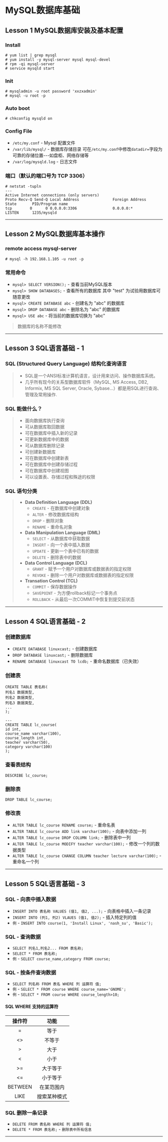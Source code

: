 # MySQL数据库基础
## Lesson 1 MySQL数据库安装及基本配置

### Install

	# yum list | grep mysql
	# yum install -y mysql-server mysql mysql-devel
	# rpm -qi mysql-server
	# service mysqld start

### Init

	# mysqladmin -u root password 'xxzxadmin'
	# mysql -u root -p

### Auto boot

	# chkconfig mysqld on

### Config File

* `/etc/my.conf` - Mysql 配置文件
* `/var/lib/mysql/` - 数据库存储目录 可在`/etc/my.conf`中修改`datadir=`字段为可靠的存储位置---如盘柜、网络存储等
* `/var/log/mysqld.log` - 日志文件

### 端口（默认的端口号为 TCP 3306）
	
	# netstat -tupln
	---
	Active Internet connections (only servers)
	Proto Recv-Q Send-Q Local Address               Foreign Address             State       PID/Program name   
	tcp        0      0 0.0.0.0:3306                0.0.0.0:*                   LISTEN      1235/mysqld       
---

## Lesson 2 MySQL数据库基本操作

### remote access mysql-server

	# mysql -h 192.168.1.105 -u root -p
### 常用命令

* `mysql> SELECT VERSION();` - 查看当前MySQL版本
* `mysql> SHOW DATABASES;` - 查看所有的数据库 其中 "test" 为试验用数据库可随意更改
* `mysql> CREATE DATABASE abc` - 创建名为 "abc" 的数据库
* `mysql> DROP DATABASE abc` - 删除名为 "abc" 的数据库
* `mysql> USE abc` - 将当前的数据库切换为 "abc"

> 数据库的名称不能修改

---

## Lesson 3 SQL语言基础 - 1

### SQL (Structured Query Language) 结构化查询语言
> * SQL是一个ANSI标准计算机语言，设计用来访问、操作数据库系统。 
> * 几乎所有现今的关系型数据库软件（MySQL, MS Access, DB2, Informix, MS SQL Server, Oracle, Sybase...）都是用SQL进行查询、管理及常用操作.

### SQL 能做什么？
> * 面向数据库执行查询 
> * 可从数据库取回数据
> * 可在数据库中插入新的记录
> * 可更新数据库中的数据
> * 可从数据库删除记录
> * 可创建新数据库
> * 可在数据库中创建新表
> * 可在数据库中创建存储过程
> * 可在数据库中创建视图
> * 可以设置表、存储过程和殊途的权限

### SQL 语句分类
> * **Data Definition Language (DDL)**
>   * `CREATE` - 在数据库中创建对象
>   * `ALTER` - 修改数据库结构
>   * `DROP` - 删除对象
>   * `RENAME` - 重命名对象
> * **Data Manipulation Language (DML)**
>   * `SELECT` - 从数据库中获取数据
>   * `INSERT` - 向一个表中插入数据
>   * `UPDATE` - 更新一个表中已有的数据
>   * `DELETE` - 删除表中的数据
> * **Data Control Language (DCL)**
>   * `GRANT` - 赋予一个用户对数据库或数据表的指定权限
>   * `REVOKE` - 删除一个用户对数据库或数据表的指定权限
> * **Transation Control (TCL)**
>   * `COMMIT` - 保存数据操作
>   * `SAVEPOINT` - 为方便rollback标记一个事务点
>   * `ROLLBACK` - 从最后一次COMMIT中恢复到提交前状态

---
## Lesson 4 SQL语言基础 - 2

### 创建数据库
* `CREATE DATABASE linuxcast;` - 创建数据库
* `DROP DATABASE linuxcast;` - 删除数据库
* `RENAME DATABASE linuxcast TO lcdb;` - 重命名数据库（已失效）

### 创建表

	CREATE TABLE 表名称(
	列名1 数据类型,
	列名2 数据类型,
	列名3 数据类型,
	...
	);

	---
	CREATE TABLE lc_course(
	id int,
	course_name varchar(100),
	course_length int,
	teacher varchar(50),
	category varchar(100)
	);
### 查看表结构

	DESCRIBE lc_course;

### 删除表
	
	DROP TABLE lc_course;

### 修改表

* `ALTER TABLE lc_course RENAME course;` - 重命名表	
* `ALTER TABLE lc_course ADD link varchar(100);` - 向表中添加一列	
* `ALTER TABLE lc_course DROP COLUMN link;` - 删除表中一列
* `ALTER TABLE lc_course MODIFY teacher varchar(100);` - 修改一个列的数据类型	
* `ALTER TABLE lc_course CHANGE COLUMN teacher lecture varchar(100);` - 重命名一个列

---

## Lesson 5 SQL语言基础 - 3

### SQL - 向表中插入数据

* `INSERT INTO 表名称 VALUES (值1, 值2, ...);` - 向表格中插入一条记录
* `INSERT INTO (列1, 列2) VLAUES (值1, 值2);` - 插入特定列的值
* `例` - `INSERT INTO course(1, 'Install Linux', 'nash_su', 'Basic');`

### SQL - 查询数据

* `SELECT 列名1,列名2... FROM 表名称;`
* `SELECT * FROM 表名称;`
* `例` - `SELECT course_name,category FROM course;`

### SQL - 按条件查询数据

* `SELECT 列名称 FROM 表名 WHERE 列 运算符 值;`
* `例` - `SELECT * FROM course WHERE course_name='GNOME';`
* `例` - `SELECT * FROM course WHERE course_length>10;`

#### SQL WHERE 支持的运算符

|操作符 |      功能     |
|:-----:|:-------------:|
|   =   |等于           |
| \<\>  |不等于         |
|  `>`  |大于           |
|  \<   |小于           |
|  \>=  |大于等于       |
|  \<=  |小于等于       |
|BETWEEN|在某范围内     |
| LIKE  |搜索某种模式   |
>

### SQL 删除一条记录

* `DELETE FROM 表名称 WHERE 列 运算符 值;`
* `DELETE * FROM 表名称;` - `删除表中所有信息`
---



